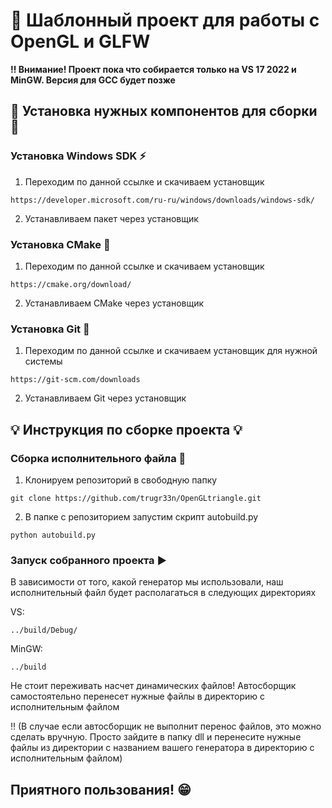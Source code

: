 # :space_invader: Шаблонный проект для работы с OpenGL и GLFW
**:bangbang: Внимание! Проект пока что собирается только на VS 17 2022 и MinGW. Версия для GCC будет позже**

## :floppy_disk: Установка нужных компонентов для сборки :floppy_disk:

### Установка Windows SDK :zap:
1. Переходим по данной ссылке и скачиваем установщик
```
https://developer.microsoft.com/ru-ru/windows/downloads/windows-sdk/
```
2. Устанавливаем пакет через установщик

### Установка CMake :wrench:
1. Переходим по данной ссылке и скачиваем установщик
```
https://cmake.org/download/
```
2. Устанавливаем CMake через установщик

### Установка Git :vertical_traffic_light:
1. Переходим по данной ссылке и скачиваем установщик для нужной системы
```
https://git-scm.com/downloads
```
2. Устанавливаем Git через установщик

## :bulb: Инструкция по сборке проекта :bulb:

### Сборка исполнительного файла :hammer:
1. Клонируем репозиторий в свободную папку
```
git clone https://github.com/trugr33n/OpenGLtriangle.git
```
2. В папке с репозиторием запустим скрипт autobuild.py
```
python autobuild.py
```

### Запуск собранного проекта :arrow_forward:
В зависимости от того, какой генератор мы использовали, наш исполнительный файл будет располагаться в следующих директориях

VS:
```
../build/Debug/
```
MinGW:
```
../build
```
Не стоит переживать насчет динамических файлов! Автосборщик самостоятельно перенесет нужные файлы в директорию с исполнительным файлом

:bangbang: (В случае если автосборщик не выполнит перенос файлов, это можно сделать вручную. Просто зайдите в папку dll и перенесите нужные файлы из директории с названием вашего генератора в директорию с исполнительным файлом)

## Приятного пользования! :grin:
